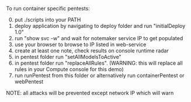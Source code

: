
To run container specific pentests:

0. put ./scripts into your PATH
1. deploy application by navigating to deploy folder and run "initialDeploy 1.0"
2. run "show svc -w" and wait for notemaker service IP to get populated
3. use your browser to browse to IP listed in web-service
4. create at least one note, check results on console runtime radar
5. in pentest folder run "setAllModelsToActive"
6. in pentest folder run "replaceAllRules". (WARNING: this will replace all rules in your Compute console for this demo)
7. run runPentest from this folder or alternatively run containerPentest or webPentest

NOTE: all attacks will be prevented except network IP which will warn



